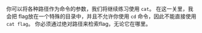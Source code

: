 你可以将各种路径作为命令的参数，我们将继续练习使用 `cat`。
在这一关里，我会把 flag放在一个特殊的目录中，并且不允许你使用 `cd` 命令，因此不能直接使用 `cat flag`。
你必须通过绝对路径来检索flag，无论它在哪里。
